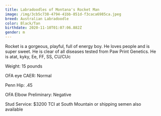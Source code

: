 ```yaml
---
title: Labradoodles of Montana's Rocket Man
image: /img/3cb5c738-4794-41bb-851d-f3caca6985ca.jpeg
breed: Australian Labradoodle
color: Black/Tan
birthdate: 2020-11-10T01:07:06.882Z
gender: m
---
```

Rocket is a gorgeous, playful, full of energy boy. He loves people and is super sweet. He is clear of all diseases tested from Paw Print Genetics. He is atat, kyky, Ee, FF, SS, CU/CUc

Weight: 15 pounds

 OFA eye CAER:  Normal

Penn Hip: .45

OFA Elbow Preliminary: Negative

Stud Service: $3200 TCI at South Mountain or shipping semen also available